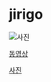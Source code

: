 # jirigo



![사진](http://cfile30.uf.tistory.com/image/24420F4255077A782BDD9B)

[동영상](https://youtu.be/llS9DPy7Ya0)

[사진](https://youtu.be/llS9DPy7Ya0)

